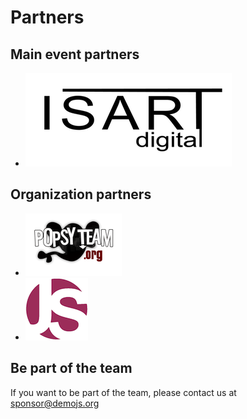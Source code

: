 
# Partners

## Main event partners 

<ul class="sponsors"> 
  <li>
    <a href="http://www.isartdigital.com/"><img src="images/ISARTDigital.png" alt="Isart Digital" height="150" width="330" /></a>
  </li>
</ul>

## Organization partners

<ul class="sponsors"> 
  <li>
    <a href="http://www.popsyteam.org/"><img src="images/logo_popsy2.png" alt="Popsy team" height="100" width="154" /></a>
  </li>
  <li>
    <a href="http://www.parisjs.org/"><img src="images/parisjsLogo_white.png" alt="ParisJS" height="100" width="100" /></a>
  </li>
</ul>

## Be part of the team

If you want to be part of the team, please contact us at [sponsor@demojs.org](sponsor@demojs.org)

